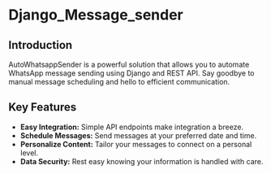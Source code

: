 # Django_Message_sender

## Introduction

AutoWhatsappSender is a powerful solution that allows you to automate WhatsApp message sending using Django and REST API. Say goodbye to manual message scheduling and hello to efficient communication.

## Key Features

- **Easy Integration:** Simple API endpoints make integration a breeze.
- **Schedule Messages:** Send messages at your preferred date and time.
- **Personalize Content:** Tailor your messages to connect on a personal level.
- **Data Security:** Rest easy knowing your information is handled with care.
